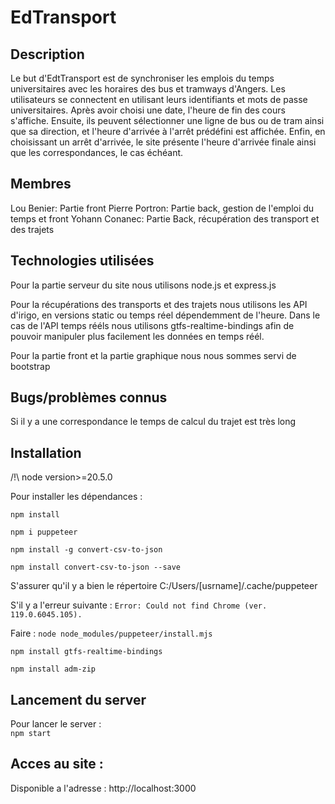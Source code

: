 # EdTransport

## Description

Le but d'EdtTransport est de synchroniser les emplois du temps universitaires avec les horaires des bus et tramways d'Angers. Les utilisateurs se connectent en utilisant leurs identifiants et mots de passe universitaires. Après avoir choisi une date, l'heure de fin des cours s'affiche. Ensuite, ils peuvent sélectionner une ligne de bus ou de tram ainsi que sa direction, et l'heure d'arrivée à l'arrêt prédéfini est affichée. Enfin, en choisissant un arrêt d'arrivée, le site présente l'heure d'arrivée finale ainsi que les correspondances, le cas échéant.

## Membres
Lou Benier: Partie front
Pierre Portron: Partie back, gestion de l'emploi du temps et front
Yohann Conanec: Partie Back, récupération des transport et des trajets


## Technologies utilisées
Pour la partie serveur du site nous utilisons node.js et express.js

Pour la récupérations des transports et des trajets nous utilisons les API d'irigo, en versions static ou temps réel dépendemment de l'heure.
Dans le cas de l'API temps rééls nous utilisons gtfs-realtime-bindings afin de pouvoir manipuler plus facilement les données en temps réél.

Pour la partie front et la partie graphique nous nous sommes servi de bootstrap

## Bugs/problèmes connus
Si il y a une correspondance le temps de calcul du trajet est très long

## Installation
/!\ node version>=20.5.0

Pour installer les dépendances :  

```npm install```

```npm i puppeteer```

```npm install -g convert-csv-to-json```

```npm install convert-csv-to-json --save```

S'assurer qu'il y a bien le répertoire C:/Users/[usrname]/.cache/puppeteer

S'il y a l'erreur suivante :
```Error: Could not find Chrome (ver. 119.0.6045.105).```

Faire :
```node node_modules/puppeteer/install.mjs```

```npm install gtfs-realtime-bindings```

```npm install adm-zip```

## Lancement du server
Pour lancer le server :  
```npm start```

## Acces au site : 
Disponible a l'adresse : http://localhost:3000
